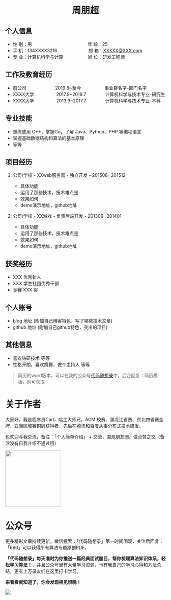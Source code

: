  <center>
     <h1>周朋超</h1>
 </center>

## 个人信息 

* 性 别：男&emsp;&emsp;&emsp;&emsp;&emsp;&emsp;&emsp;&emsp;&emsp;&emsp;&emsp;&emsp;&ensp;年 龄：25  
* 手 机：134XXXX3216 &emsp;&emsp;&emsp;&emsp;&emsp;&emsp;&ensp;  邮 箱：XXXXX@XXX.com    
* 专 业：计算机科学与计算 &emsp;&emsp;&emsp;&emsp;&emsp; 岗 位：研发工程师

## 工作及教育经历

* 前公司&emsp;&emsp;&emsp;&emsp;&emsp;&emsp;&ensp;2019.8~至今&emsp;&emsp;&emsp;&emsp;&emsp; 事业群名字-部门名字       
* XXXX大学&emsp;&emsp;&emsp;&emsp;&emsp;2017.9~2019.7&emsp;&emsp;&emsp;&emsp; 计算机科学与技术专业-研究生         
* XXXX大学&emsp;&emsp;&emsp;&emsp;&emsp;2013.9~2017.7&emsp;&emsp;&emsp;&emsp; 计算机科学与技术专业-本科  

## 专业技能

* 熟练使用 C++，掌握Go，了解 Java、Python、PHP 等编程语言
* 掌握基础数据结构和算法的基本原理
* 等等

## 项目经历

1. 公司/学校 - XXweb服务器 - 独立开发 - 201508- 201512 
    * 具体功能 
    * 运用了那些技术，技术难点是
    * 效果如何
    * demo演示地址，github地址 

2. 公司/学校 - XX游戏 - 负责后端开发 - 201309- 201401 
    * 具体功能 
    * 运用了那些技术，技术难点是
    * 效果如何
    * demo演示地址，github地址 

## 获奖经历
* XXX 优秀新人
* XXX 学生社团优秀干部
* 竞赛 XXX 奖

## 个人账号 
* blog 地址 (附加自己博客特色，写了哪些技术文章)
* github 地址 (附加自己github特色，突出的项目)

## 其他信息 
* 喜欢钻研技术 等等
* 性格开朗，喜欢跳舞，做个主持人 等等 

> 简历的word版本，可以在我的公众号[代码随想录](https://img-blog.csdnimg.cn/20200815195519696.png)中，后台回复：简历模板，别可获取

# 关于作者

大家好，我是程序员Carl，哈工大师兄，ACM 校赛、黑龙江省赛、东北四省赛金牌、亚洲区域赛铜牌获得者，先后在腾讯和百度从事分布式技术研发。

也欢迎与我交流，备注：「个人简单介绍」 + 交流，围观朋友圈，做点赞之交（备注没有自我介绍不通过哦）

<a name="微信"></a>
<img src="https://img-blog.csdnimg.cn/20200814140330894.png" data-img="1" width="175" height="175">

# 公众号

更多精彩文章持续更新，微信搜索：「代码随想录」第一时间围观，关注后回复：「666」可以获得所有算法专题原创PDF。


**「代码随想录」每天准时为你推送一篇经典面试题目，帮你梳理算法知识体系，轻松学习算法！**，并且公众号里有大量学习资源，也有我自己的学习心得和方法总结，更有上万录友们在这里打卡学习。

**来看看就知道了，你会发现相见恨晚！**

<a name="公众号"></a>

![](https://github.com/youngyangyang04/leetcode-master/blob/master/pics/%E5%85%AC%E4%BC%97%E5%8F%B7.png)

